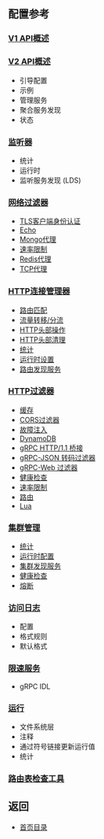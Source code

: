 ## 配置参考

### [V1 API概述](Configurationreference/Overviewv1API.md)
### [V2 API概述](Configurationreference/Overviewv2API.md)
- 引导配置
- 示例
- 管理服务
- 聚合服务发现
- 状态

### [监听器](Configurationreference/Listeners.md)
- 统计
- 运行时
- 监听服务发现 (LDS)

### [网络过滤器](Configurationreference/Networkfilters.md)
- [TLS客户端身份认证](Configurationreference/Networkfilters/ClientTLSauthentication.md)
- [Echo](Configurationreference/Networkfilters/Echo.md)
- [Mongo代理](Configurationreference/Networkfilters/Mongoproxy.md)
- [速率限制](Configurationreference/Networkfilters/Ratelimit.md)
- [Redis代理](Configurationreference/Networkfilters/Redisproxy.md)
- [TCP代理](Configurationreference/Networkfilters/TCPproxy.md)

### [HTTP连接管理器](Configurationreference/HTTPconnectionmanager.md)
- [路由匹配](Configurationreference/HTTPconnectionmanager/Routematching.md)
- [流量转移/分流](Configurationreference/HTTPconnectionmanager/TrafficShiftingSplitting.md)
- [HTTP头部操作](Configurationreference/HTTPconnectionmanager/HTTPheadermanipulation.md)
- [HTTP头部清理](Configurationreference/HTTPconnectionmanager/HTTPheadersanitizing.md)
- [统计](Configurationreference/HTTPconnectionmanager/Statistics.md)
- [运行时设置](Configurationreference/HTTPconnectionmanager/Runtime.md)
- [路由发现服务](Configurationreference/HTTPconnectionmanager/RoutediscoveryserviceRDS.md)

### [HTTP过滤器](Configurationreference/HTTPfilters.md)
- [缓存](Configurationreference/HTTPfilters/Buffer.md)
- [CORS过滤器](Configurationreference/HTTPfilters/CORSfilter.md)
- [故障注入](Configurationreference/HTTPfilters/FaultInjection.md)
- [DynamoDB](Configurationreference/HTTPfilters/DynamoDB.md)
- [gRPC HTTP/1.1 桥接](Configurationreference/HTTPfilters/gRPCHTTP11bridge.md)
- [gRPC-JSON 转码过滤器](Configurationreference/HTTPfilters/gRPCJSONtranscoderfilter.md)
- [gRPC-Web 过滤器](Configurationreference/HTTPfilters/gRPCWebfilter.md)
- [健康检查](Configurationreference/HTTPfilters/Healthcheck.md)
- [速率限制](Configurationreference/HTTPfilters/Ratelimit.md)
- [路由](Configurationreference/HTTPfilters/Router.md)
- [Lua](Configurationreference/HTTPfilters/Lua.md)

### [集群管理](Configurationreference/Clustermanager.md)
- [统计](Configurationreference/Clustermanager/Statistics.md)
- [运行时配置](Configurationreference/Clustermanager/Runtime.md)
- [集群发现服务](Configurationreference/Clustermanager/Clusterdiscoveryservice.md)
- [健康检查](Configurationreference/Clustermanager/Healthchecking.md)
- [熔断](Configurationreference/Clustermanager/Circuitbreaking.md)

### [访问日志](Configurationreference/Accesslogging.md)
- 配置
- 格式规则
- 默认格式

### [限速服务](Configurationreference/Ratelimitservice.md)
- gRPC IDL

### [运行](Configurationreference/Runtime.md)
- 文件系统层
- 注释
- 通过符号链接更新运行值
- 统计

### [路由表检查工具](Configurationreference/Routetablechecktool.md)

## 返回
- [首页目录](README.md)
